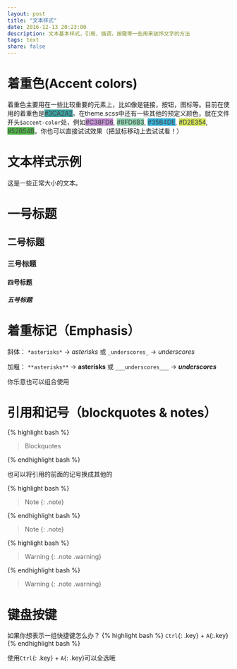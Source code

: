 ```yaml
---
layout: post
title: "文本样式"
date: 2016-12-13 20:23:00
description: 文本基本样式，引用，强调，按键等一些用来装饰文字的方法
tags: text
share: false
---
```


# 着重色(Accent colors)

着重色主要用在一些比较重要的元素上，比如像是链接，按钮，图标等。目前在使用的着重色是<span class="label" style="background-color:#3CA2A2; color:#444444">#3CA2A2</span>。在theme.scss中还有一些其他的预定义颜色，就在文件开头`$accent-color`处，例如<span class="label" style="background-color:#C38FD6; color:#444444">#C38FD6</span>, <span class="label" style="background-color:#8FD6B3; color:#444444">#8FD6B3</span>, <span class="label" style="background-color:#35B4DE; color:#444444">#35B4DE</span>, <span class="label" style="background-color:#D2E354; color:#444444">#D2E354</span>, <span class="label" style="background-color:#52B54B; color:#444444">#52B54B</span>。你也可以直接试试效果（把鼠标移动上去试试看！）

<script>
  $('.label').hover(function(){
    var color = $(this).text();
    [].forEach.call($('a'), function(item) {
      item.style.color = color
    })
  })
</script>

<style>
  .label{
    cursor: default;
  }
</style>

# 文本样式示例

这是一些正常大小的文本。

# 一号标题

## 二号标题

### 三号标题

#### 四号标题

##### 五号标题

# 着重标记（Emphasis）

斜体： `*asterisks*` -> *asterisks* 或 `_underscores_` -> _underscores_

加粗： `**asterisks**` -> **asterisks** 或 `___underscores___` -> ___underscores___

你乐意也可以组合使用

# 引用和记号（blockquotes & notes）

{% highlight bash %}
> Blockquotes

{% endhighlight bash %}

也可以将引用的前面的记号换成其他的

{% highlight bash %}
>Note
{: .note}

{% endhighlight bash %}

>Note
{: .note}

{% highlight bash %}
>Warning
{: .note .warning}

{% endhighlight bash %}

>Warning
{: .note .warning}

# 键盘按键

如果你想表示一组快捷键怎么办？
{% highlight bash %}
`Ctrl`{: .key} + `A`{:.key}
{% endhighlight bash %}

使用`Ctrl`{: .key} + `A`{: .key}可以全选哦
